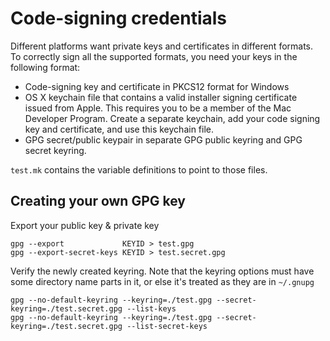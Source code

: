 # Code-signing credentials
Different platforms want private keys and certificates in different formats.
To correctly sign all the supported formats, you need your keys in the following format:
 
* Code-signing key and certificate in PKCS12 format for Windows
* OS X keychain file that contains a valid installer signing certificate issued from Apple.
  This requires you to be a member of the Mac Developer Program. Create a separate keychain,
  add your code signing key and certificate, and use this keychain file.
* GPG secret/public keypair in separate GPG public keyring and GPG secret keyring.  

`test.mk` contains the variable definitions to point to those files.

## Creating your own GPG key
Export your public key & private key

    gpg --export             KEYID > test.gpg
    gpg --export-secret-keys KEYID > test.secret.gpg

Verify the newly created keyring. Note that the keyring options must have some directory name parts in it, or else it's treated as they are in `~/.gnupg`

    gpg --no-default-keyring --keyring=./test.gpg --secret-keyring=./test.secret.gpg --list-keys
    gpg --no-default-keyring --keyring=./test.gpg --secret-keyring=./test.secret.gpg --list-secret-keys
